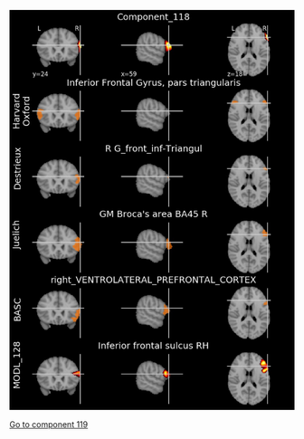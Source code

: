 


![118](preliminary/118.jpg "Component 118")

[Go to component 119](https://parietal-inria.github.io/MODL_atlas/1024/119 "Component 119")